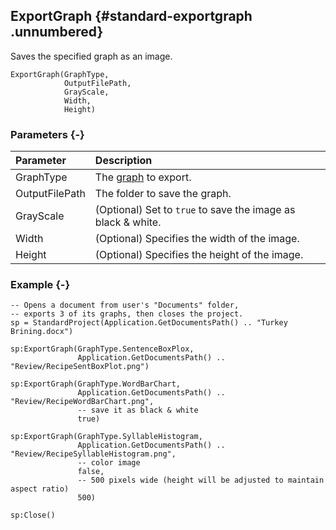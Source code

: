 ## ExportGraph {#standard-exportgraph .unnumbered}

Saves the specified graph as an image.

```{sql}
ExportGraph(GraphType,
            OutputFilePath,
            GrayScale,
            Width,
            Height)
```

### Parameters {-}

Parameter | Description
| :-- | :-- |
GraphType | The [graph](#graphtype) to export.
OutputFilePath | The folder to save the graph.
GrayScale | (Optional) Set to `true` to save the image as black &amp; white.
Width | (Optional) Specifies the width of the image.
Height | (Optional) Specifies the height of the image.

### Example {-}

```{sql}
-- Opens a document from user's "Documents" folder,
-- exports 3 of its graphs, then closes the project.
sp = StandardProject(Application.GetDocumentsPath() .. "Turkey Brining.docx")

sp:ExportGraph(GraphType.SentenceBoxPlox,
               Application.GetDocumentsPath() .. "Review/RecipeSentBoxPlot.png")

sp:ExportGraph(GraphType.WordBarChart,
               Application.GetDocumentsPath() .. "Review/RecipeWordBarChart.png",
               -- save it as black & white
               true)

sp:ExportGraph(GraphType.SyllableHistogram,
               Application.GetDocumentsPath() .. "Review/RecipeSyllableHistogram.png",
               -- color image
               false,
               -- 500 pixels wide (height will be adjusted to maintain aspect ratio)
               500)

sp:Close()
```